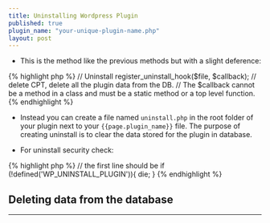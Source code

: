 ```yaml
---
title: Uninstalling Wordpress Plugin
published: true
plugin_name: "your-unique-plugin-name.php"
layout: post
---
```


- This is the method like the previous methods but with a slight deference:

{% highlight php %}
// Uninstall
register_uninstall_hook($file, $callback); // delete CPT, delete all the plugin data from the DB.
// The \$callback cannot be a method in a class and must be a static method or a top level function.
{% endhighlight %}

- Instead you can create a file named `uninstall.php` in the root folder of your plugin next to your `{{page.plugin_name}}` file. The purpose of creating uninstall is to clear the data stored for the plugin in database.

- For uninstall security check:

{% highlight php %}
// the first line should be
if (!defined('WP_UNINSTALL_PLUGIN')){
die;
}
{% endhighlight %}

## Deleting data from the database

---
